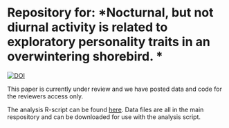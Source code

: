 # Repository for: *Nocturnal, but not diurnal activity is related to exploratory personality traits in an overwintering shorebird. *

[![DOI](https://zenodo.org/badge/264479955.svg)](https://zenodo.org/badge/latestdoi/264479955)

This paper is currently under review and we have posted data and code for the reviewers access only.

The analysis R-script can be found [here](https://cbeardsworth.github.io/knot_daynight_personality/blob/main/01-06-2022_PatchMovement_and_Exploration.R). Data files are all in the main respository and can be downloaded for use with the analysis script. 

